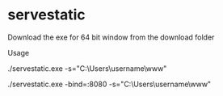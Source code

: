 # servestatic

Download the exe for 64 bit window from the download folder

Usage

./servestatic.exe -s="C:\Users\username\www"

./servestatic.exe -bind=:8080 -s="C:\Users\username\www"
